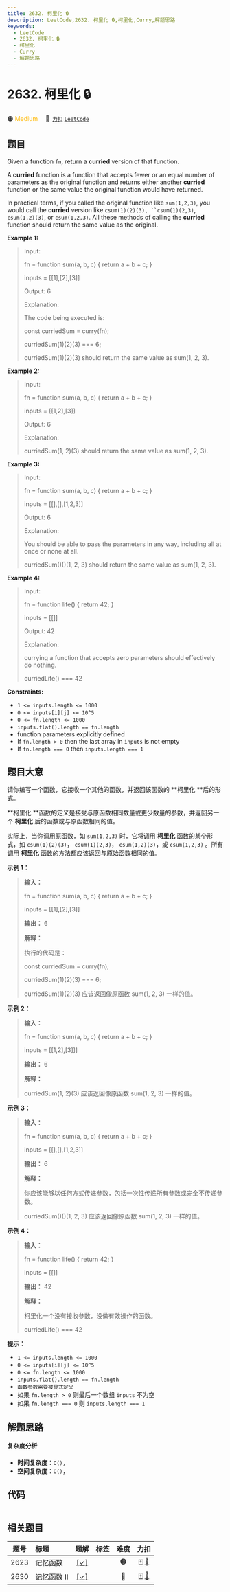 ```yaml
---
title: 2632. 柯里化 🔒
description: LeetCode,2632. 柯里化 🔒,柯里化,Curry,解题思路
keywords:
  - LeetCode
  - 2632. 柯里化 🔒
  - 柯里化
  - Curry
  - 解题思路
---
```


# 2632. 柯里化 🔒

🟠 <font color=#ffb800>Medium</font>&emsp; 🔗&ensp;[`力扣`](https://leetcode.cn/problems/curry) [`LeetCode`](https://leetcode.com/problems/curry)

## 题目

Given a function `fn`, return a **curried**  version of that function.

A **curried**  function is a function that accepts fewer or an equal number of
parameters as the original function and returns either another **curried**
function or the same value the original function would have returned.

In practical terms, if you called the original function like `sum(1,2,3)`, you
would call the **curried**  version like `csum(1)(2)(3), ``csum(1)(2,3)`,
`csum(1,2)(3)`, or `csum(1,2,3)`. All these methods of calling the **curried**
function should return the same value as the original.



**Example 1:**

> Input: 
> 
> fn = function sum(a, b, c) { return a + b + c; }
> 
> inputs = [[1],[2],[3]]
> 
> Output: 6
> 
> Explanation:
> 
> The code being executed is:
> 
> const curriedSum = curry(fn);
> 
> curriedSum(1)(2)(3) === 6;
> 
> curriedSum(1)(2)(3) should return the same value as sum(1, 2, 3).

**Example 2:**

> Input:
> 
> fn = function sum(a, b, c) { return a + b + c; }
> 
> inputs = [[1,2],[3]]
> 
> Output: 6
> 
> Explanation:
> 
> curriedSum(1, 2)(3) should return the same value as sum(1, 2, 3).

**Example 3:**

> Input:
> 
> fn = function sum(a, b, c) { return a + b + c; }
> 
> inputs = [[],[],[1,2,3]]
> 
> Output: 6
> 
> Explanation:
> 
> You should be able to pass the parameters in any way, including all at once or none at all.
> 
> curriedSum()()(1, 2, 3) should return the same value as sum(1, 2, 3).

**Example 4:**

> Input:
> 
> fn = function life() { return 42; }
> 
> inputs = [[]]
> 
> Output: 42
> 
> Explanation:
> 
> currying a function that accepts zero parameters should effectively do nothing.
> 
> curriedLife() === 42

**Constraints:**

  * `1 <= inputs.length <= 1000`
  * `0 <= inputs[i][j] <= 10^5`
  * `0 <= fn.length <= 1000`
  * `inputs.flat().length == fn.length`
  * function parameters explicitly defined
  * If `fn.length > 0` then the last array in `inputs` is not empty
  * If `fn.length === 0` then `inputs.length === 1` 


## 题目大意

请你编写一个函数，它接收一个其他的函数，并返回该函数的 **柯里化  **后的形式。

**柯里化  **函数的定义是接受与原函数相同数量或更少数量的参数，并返回另一个 **柯里化** 后的函数或与原函数相同的值。

实际上，当你调用原函数，如 `sum(1,2,3)` 时，它将调用 **柯里化** 函数的某个形式，如 `csum(1)(2)(3)`，
`csum(1)(2,3)`， `csum(1,2)(3)`，或 `csum(1,2,3)` 。所有调用 **柯里化**
函数的方法都应该返回与原始函数相同的值。



**示例 1：**

> 
> 
> 
> 
> 
> **输入：**
> 
> fn = function sum(a, b, c) { return a + b + c; }
> 
> inputs = [[1],[2],[3]]
> 
> **输出：** 6
> 
> **解释：**
> 
> 执行的代码是：
> 
> const curriedSum = curry(fn);
> 
> curriedSum(1)(2)(3) === 6;
> 
> curriedSum(1)(2)(3) 应该返回像原函数 sum(1, 2, 3) 一样的值。
> 
> 

**示例 2：**

> 
> 
> 
> 
> 
> **输入：**
> 
> fn = function sum(a, b, c) { return a + b + c; }
> 
> inputs = [[1,2],[3]]]
> 
> **输出：** 6
> 
> **解释：**
> 
> curriedSum(1, 2)(3) 应该返回像原函数 sum(1, 2, 3) 一样的值。

**示例 3：**

> 
> 
> 
> 
> 
> **输入：**
> 
> fn = function sum(a, b, c) { return a + b + c; }
> 
> inputs = [[],[],[1,2,3]]
> 
> **输出：** 6
> 
> **解释：**
> 
> 你应该能够以任何方式传递参数，包括一次性传递所有参数或完全不传递参数。
> 
> curriedSum()()(1, 2, 3) 应该返回像原函数 sum(1, 2, 3) 一样的值。
> 
> 

**示例 4：**

> 
> 
> 
> 
> 
> **输入：**
> 
> fn = function life() { return 42; }
> 
> inputs = [[]]
> 
> **输出：** 42
> 
> **解释：**
> 
> 柯里化一个没有接收参数，没做有效操作的函数。
> 
> curriedLife() === 42
> 
> 



**提示：**

  * `1 <= inputs.length <= 1000`
  * `0 <= inputs[i][j] <= 10^5`
  * `0 <= fn.length <= 1000`
  * `inputs.flat().length == fn.length`
  * `函数参数需要被显式定义`
  * 如果 `fn.length > 0` 则最后一个数组 `inputs` 不为空
  * 如果 `fn.length === 0` 则 `inputs.length === 1` 


## 解题思路

#### 复杂度分析

- **时间复杂度**：`O()`，
- **空间复杂度**：`O()`，

## 代码

```javascript

```

## 相关题目

<!-- prettier-ignore -->
| 题号 | 标题 | 题解 | 标签 | 难度 | 力扣 |
| :------: | :------ | :------: | :------ | :------: | :------: |
| 2623 | 记忆函数 | [[✓]](/problem/2623.md) |  | 🟠 | [🀄️](https://leetcode.cn/problems/memoize) [🔗](https://leetcode.com/problems/memoize) |
| 2630 | 记忆函数 II | [[✓]](/problem/2630.md) |  | 🔴 | [🀄️](https://leetcode.cn/problems/memoize-ii) [🔗](https://leetcode.com/problems/memoize-ii) |
